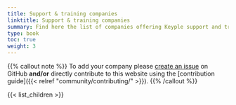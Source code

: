 ```yaml
---
title: Support & training companies
linktitle: Support & training companies
summary: Find here the list of companies offering Keyple support and training.
type: book
toc: true
weight: 3
---
```


{{% callout note %}}
To add your company please [create an issue](https://github.com/eclipse/keyple-website/issues) on GitHub **and/or** directly contribute to this website using the [contribution guide]({{< relref "community/contributing/" >}}).
{{% /callout %}}

{{< list_children >}}